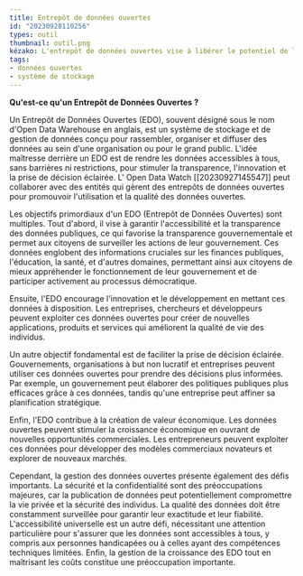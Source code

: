 ```yaml
---
title: Entrepôt de données ouvertes
id: "20230928110256"
types: outil
thumbnail: outil.png
kézako: L'entrepôt de données ouvertes vise à libérer le potentiel de l'information
tags:
- données ouvertes
- système de stockage 
---
```


**Qu'est-ce qu'un Entrepôt de Données Ouvertes ?**

Un Entrepôt de Données Ouvertes (EDO), souvent désigné sous le nom d'Open Data Warehouse en anglais, est un système de stockage et de gestion de données conçu pour rassembler, organiser et diffuser des données au sein d'une organisation ou pour le grand public. L'idée maîtresse derrière un EDO est de rendre les données accessibles à tous, sans barrières ni restrictions, pour stimuler la transparence, l'innovation et la prise de décision éclairée.
L' Open Data Watch [[20230927145547]] peut collaborer avec des entités qui gèrent des entrepôts de données ouvertes pour promouvoir l'utilisation et la qualité des données ouvertes.

Les objectifs primordiaux d'un EDO (Entrepôt de Données Ouvertes) sont multiples. Tout d'abord, il vise à garantir l'accessibilité et la transparence des données publiques, ce qui favorise la transparence gouvernementale et permet aux citoyens de surveiller les actions de leur gouvernement. Ces données englobent des informations cruciales sur les finances publiques, l'éducation, la santé, et d'autres domaines, permettant ainsi aux citoyens de mieux appréhender le fonctionnement de leur gouvernement et de participer activement au processus démocratique.

Ensuite, l'EDO encourage l'innovation et le développement en mettant ces données à disposition. Les entreprises, chercheurs et développeurs peuvent exploiter ces données ouvertes pour créer de nouvelles applications, produits et services qui améliorent la qualité de vie des individus.

Un autre objectif fondamental est de faciliter la prise de décision éclairée. Gouvernements, organisations à but non lucratif et entreprises peuvent utiliser ces données ouvertes pour prendre des décisions plus informées. Par exemple, un gouvernement peut élaborer des politiques publiques plus efficaces grâce à ces données, tandis qu'une entreprise peut affiner sa planification stratégique.

Enfin, l'EDO contribue à la création de valeur économique. Les données ouvertes peuvent stimuler la croissance économique en ouvrant de nouvelles opportunités commerciales. Les entrepreneurs peuvent exploiter ces données pour développer des modèles commerciaux novateurs et explorer de nouveaux marchés.

Cependant, la gestion des données ouvertes présente également des défis importants. La sécurité et la confidentialité sont des préoccupations majeures, car la publication de données peut potentiellement compromettre la vie privée et la sécurité des individus. La qualité des données doit être constamment surveillée pour garantir leur exactitude et leur fiabilité. L'accessibilité universelle est un autre défi, nécessitant une attention particulière pour s'assurer que les données sont accessibles à tous, y compris aux personnes handicapées ou à celles ayant des compétences techniques limitées. Enfin, la gestion de la croissance des EDO tout en maîtrisant les coûts constitue une préoccupation importante.